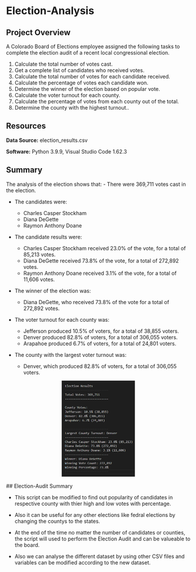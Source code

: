 # Election-Analysis
## Project Overview

A Colorado Board of Elections employee assigned the following tasks to complete the election audit of a recent local congressional election.

1. Calculate the total number of votes cast.
2. Get a complete list of candidates who received votes.
3. Calculate the total number of votes for each candidate received. 
4. Calculate the percentage of votes each candidate won.
5. Determine the winner of the election based on popular vote.
6. Calculate the voter turnout for each county.
7. Calculate the percentage of votes from each county out of the total.
8. Determine the county with the highest turnout..

## Resources

**Data Source:** election_results.csv

**Software:** Python 3.9.9, Visual Studio Code 1.62.3


## Summary
<p>    
The analysis of the election shows that:
- There were 369,711 votes cast in the election.

- The candidates were:
    - Charles Casper Stockham
    - Diana DeGette
    - Raymon Anthony Doane

- The candidate results were:
    - Charles Casper Stockham received 23.0% of the vote, for a total of  85,213 votes.
    - Diana DeGette received 73.8% of the vote, for a total of 272,892 votes.
    - Raymon Anthony Doane received 3.1% of the vote, for a total of 11,606 votes.

- The winner of the election was:
    - Diana DeGette, who received 73.8% of the vote for a total of 272,892 votes.

- The voter turnout for each county was:
    - Jefferson produced 10.5% of voters, for a total of 38,855 voters.
    - Denver produced 82.8% of voters, for a total of 306,055 voters.
    - Arapahoe produced 6.7% of voters, for a total of 24,801 voters.

- The county with the largest voter turnout was:
    - Denver, which produced 82.8% of voters, for a total of 306,055 voters.
</p>

<p align="center">
	<img src="Resources/Election_Results.png" width="200">
</p>
<p>
## Election-Audit Summary 

- This script can be modified to find out popularity of candidates in respective county with thier high and low votes with percentage.

- Also it can be useful for any other elections like fedral elections by changing the countys to the states.

- At the end of the time no matter the number of candidates or counties, the script will used to perform the Election Audit and can be valueable to the board.

- Also we can analyse the different dataset by using other CSV files and variables can be modified according to the new dataset.
</p>



